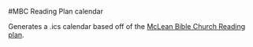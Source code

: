 #MBC Reading Plan calendar

Generates a .ics calendar based off of the [McLean Bible Church Reading plan](https://drive.google.com/file/d/1mU4cQnL3SHIQkg-0oV-DA0ac9CAsRnbw/view).

